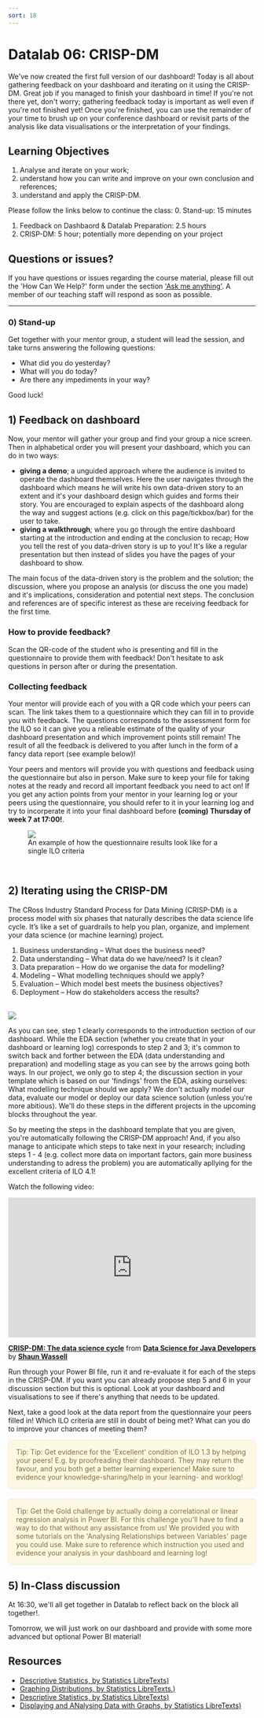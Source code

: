 ```yaml
---
sort: 18
---
```


# Datalab 06: CRISP-DM

We've now created the first full version of our dashboard! Today is all about gathering feedback on your dashboard and iterating on it using the CRISP-DM. Great job if you managed to finish your dashboard in time! If you're not there yet, don't worry; gathering feedback today is important as well even if you're not finished yet! Once you're finished, you can use the remainder of your time to brush up on your conference dashboard or revisit parts of the analysis like data visualisations or the interpretation of your findings.

## Learning Objectives
1. Analyse and iterate on your work;
2. understand how you can write and improve on your own conclusion and references;
2. understand and apply the CRISP-DM.

Please follow the links below to continue the class:
0. Stand-up: 15 minutes
1. Feedback on Dashbaord & Datalab Preparation: 2.5 hours
2. CRISP-DM: 5 hour; potentially more depending on your project

## Questions or issues?

If you have questions or issues regarding the course material, please fill out the 'How Can We Help?' form under the section ['Ask me anything'](https://adsai.buas.nl/Contact%20Us/). A member of our teaching staff will respond as soon as possible.

***

### 0) Stand-up
Get together with your mentor group, a student will lead the session, and take turns answering the following questions:
- What did you do yesterday?
- What will you do today?
- Are there any impediments in your way?

Good luck!

## 1) Feedback on dashboard
Now, your mentor will gather your group and find your group a nice screen. Then in alphabetical order you will present your dashboard, which you can do in two ways:
- **giving a demo**; a unguided approach where the audience is invited to operate the dashboard themselves. Here the user navigates through the dashboard which means he will write his own data-driven story to an extent and it's your dashboard design which guides and forms their story. You are encouraged to explain aspects of the dashboard along the way and suggest actions (e.g. click on this page/tickbox/bar) for the user to take.
- **giving a walkthrough**; where you go through the entire dashboard starting at the introduction and ending at the conclusion to recap; How you tell the rest of you data-driven story is up to you! It's like a regular presentation but then instead of slides you have the pages of your dashboard to show.

The main focus of the data-driven story is the problem and the solution; the discussion, where you propose an analysis (or discuss the one you made) and it's implications, consideration and potential next steps. The conclusion and references are of specific interest as these are receiving feedback for the first time. 

### How to provide feedback? 
Scan the QR-code of the student who is presenting and fill in the questionnaire to provide them with feedback! Don't hesitate to ask questions in person after or during the presentation.

### Collecting feedback
Your mentor will provide each of you with a QR code which your peers can scan. The link takes them to a questionnaire which they can fill in to provide you with feedback. The questions corresponds to the assessment form for the ILO so it can give you a relieable estimate of the quality of your dashboard presentation and which improvement points still remain! The result of all the feedback is delivered to you after lunch in the form of a fancy data report (see example below)!

Your peers and mentors will provide you with questions and feedback using the questionnaire but also in person. Make sure to keep your file for taking notes at the ready and record all important feedback you need to act on! If you get any action points from your mentor in your learning log or your peers using the questionnaire, you should refer to it in your learning log and try to incorperate it into your final dashboard before **(coming) Thursday of week 7 at 17:00!**. 

<figure>
    <img src=".\assets\DS report example.jpg" />
    <figcaption>An example of how the questionnaire results look like for a single ILO criteria</figcaption>
</figure>
<br>




## 2) Iterating using the CRISP-DM
The CRoss Industry Standard Process for Data Mining (CRISP-DM) is a process model with six phases that naturally describes the data science life cycle. It’s like a set of guardrails to help you plan, organize, and implement your data science (or machine learning) project.

1. Business understanding – What does the business need?
2. Data understanding – What data do we have/need? Is it clean?
3. Data preparation – How do we organise the data for modelling?
4. Modeling – What modelling techniques should we apply?
5. Evaluation – Which model best meets the business objectives?
6. Deployment – How do stakeholders access the results?

\
<img src="./assets/CRISP-DM.png"/>

As you can see, step 1 clearly corresponds to the introduction section of our dashboard. While the EDA section (whether you create that in your dashboard or learning log) corresponds to step 2 and 3; it's common to switch back and forther between the EDA (data understanding and preparation) and modelling stage as you can see by the arrows going both ways. In our project, we only go to step 4; the discussion section in your template which is based on our 'findings' from the EDA, asking ourselves: What modelling technique should we apply? We don't actually model our data, evaluate our model or deploy our data science solution (unless you're more abitious). We'll do these steps in the different projects in the upcoming blocks throughout the year.

So by meeting the steps in the dashboard template that you are given, you're automatically following the CRISP-DM approach! And, if you also manage to anticipate which steps to take next in your research; including steps 1 - 4 (e.g. collect more data on important factors, gain more business understanding to adress the problem) you are automatically apllying for the excellent criteria of ILO 4.1!

Watch the following video:
<div style="position:relative;height:0;padding-bottom:56.25%"><iframe width="640" height="360" src="https://www.linkedin.com/learning/embed/data-science-for-java-developers/crisp-dm-the-data-science-cycle?autoplay=false&claim=AQE7aNB0gsHrKgAAAXuehqfAMTIXw27ZETDk3v0n1ILbxgFR2EOcIxEpRz03FiIL4XLyHalA4ZJ36lGceHRjW7TPal_znC2dUvH76UCG363f60c2K1FwsVYdBHs4rUkiErgU-pMlHhQ0L56Z9ENgLmirSzdAQyPY2ATPF_aay-IyNh8KN5t_3Au1y7_O6oTQxehIxhQ6-4yLlqq78IOXzWSSLlcTPd8vkAqcnNI8X3hsu70GTIdR-m-mna9WUgzv0nmDdFbh7rBBB3hUTBflJpMrN5PhUR1W4uc6MlCcBXSzobvxegnf8YRGg_KK-Vv4K9hi-YF0AfzxFcjRk1NsvXRFxS0rksHa02VLxvI-lWPE7rs7xPua3Wz63qjj1NlTFhQ8M87N2DY3OajUN0AEbbk6R2Hn1iVg1R7spxMNiOcwWm5g0hH7LtYvM_rIoZmsxoUlYRSKyJGd4HktJXvjPx0Cyp0jJWv-VafYsLDpvHQ37ZhRVR0sN4A44XWQMRcZ84Y3Ub8vXv-v0zz7lgsf-Y2-yGPETdfEusC7lzCoxMcToFqvenZX7asL8D6CS4lxDPxcHzbMZZ5wuqXIDT5MK7hKAY5IuK9HCgf02YMKXDRkzc_5Ru5xDuX8OXliQXxhTi8q01T8NfuVC_QMluI2EnA2nuNYU0MT5qxPIo8HrWf1QtGcHucLJoJRlGN5RCMUUFpCue-7qNZcOs5YXqoTlhDL3nk2Db1EUb-fW153sudFh_ZKnoQ&lipi=urn%3Ali%3Apage%3Ad_learning_content%3BtSYxLf9mSWO8dG4Yt8KSVQ%3D%3D&licu" mozallowfullscreen="true" webkitallowfullscreen="true" allowfullscreen="true" frameborder="0" style="position:absolute;width:100%;height:100%;left:0"></iframe></div><p><strong><a href="https://www.linkedin.com/learning/data-science-for-java-developers/crisp-dm-the-data-science-cycle?trk=embed_lil">CRISP-DM: The data science cycle</a></strong> from <strong><a href="https://www.linkedin.com/learning/data-science-for-java-developers?trk=embed_lil">Data Science for Java Developers</a></strong> by <strong><a href="https://www.linkedin.com/learning/instructors/shaun-wassell?trk=embed_lil">Shaun Wassell</a></strong></p>

Run through your Power BI file, run it and re-evaluate it for each of the steps in the CRISP-DM. If you want you can already propose step 5 and 6 in your discussion section but this is optional. Look at your dashboard and visualisations to see if there's anything that needs to be updated.

Next, take a good look at the data report from the questionnaire your peers filled in! Which ILO criteria are still in doubt of being met? What can you do to improve your chances of meeting them?

<div style="padding: 15px; border: 1px solid transparent; border-color: transparent; margin-bottom: 20px; border-radius: 4px; color: #8a6d3b;; background-color: #fcf8e3; border-color: #faebcc;">
Tip: Tip: Get evidence for the 'Excellent' condition of ILO 1.3 by helping your peers! E.g. by proofreading their dashboard. They may return the favour, and you both get a better learning experience! Make sure to evidence your knowledge-sharing/help in your learning- and worklog!
</div>

<div style="padding: 15px; border: 1px solid transparent; border-color: transparent; margin-bottom: 20px; border-radius: 4px; color: #8a6d3b;; background-color: #fcf8e3; border-color: #faebcc;">
Tip: Get the Gold challenge by actually doing a correlational or linear regression analysis in Power BI. For this challenge you'll have to find a way to do that without any assistance from us! We provided you with some tutorials on the 'Analysing Relationships between Variables' page you could use. Make sure to reference which instruction you used and evidence your analysis in your dashboard and learning log!
</div>

## 5) In-Class discussion
At 16:30, we'll all get together in Datalab to reflect back on the block all together!.

Tomorrow, we will just work on our dashboard and provide with some more advanced but optional Power BI material!




## Resources
- [Descriptive Statistics, by Statistics LibreTexts)](https://statics.teams.cdn.office.net/evergreen-assets/safelinks/1/atp-safelinks.html?url=https%3A%2F%2Fstats.libretexts.org%2FBookshelves%2FIntroductory_Statistics%2FBook%253A_Introductory_Statistics_(OpenStax)%2F02%253A_Descriptive_Statistics)
- [Graphing Distributions, by Statistics LibreTexts.)](https://statics.teams.cdn.office.net/evergreen-assets/safelinks/1/atp-safelinks.html?url=https%3A%2F%2Fstats.libretexts.org%2FBookshelves%2FIntroductory_Statistics%2FBook%253A_Introductory_Statistics_(Lane)%2F02%253A_Graphing_Distributions)
-  [Descriptive Statistics, by Statistics LibreTexts)](https://statics.teams.cdn.office.net/evergreen-assets/safelinks/1/atp-safelinks.html?url=https%3A%2F%2Fstats.libretexts.org%2FBookshelves%2FIntroductory_Statistics%2FBook%253A_Introductory_Statistics_(Shafer_and_Zhang)%2F02%253A_Descriptive_Statistics)
 - [Displaying and ANalysing Data with Graphs, by Statistics LibreTexts)](https://statics.teams.cdn.office.net/evergreen-assets/safelinks/1/atp-safelinks.html?url=https%3A%2F%2Fstats.libretexts.org%2FBookshelves%2FIntroductory_Statistics%2FBook%253A_Inferential_Statistics_and_Probability_-_A_Holistic_Approach_(Geraghty)%2F02%253A_Displaying_and_Analyzing_Data_with_Graphs)

